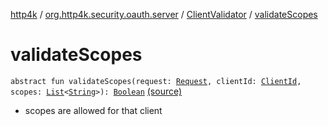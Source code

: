 [http4k](../../index.md) / [org.http4k.security.oauth.server](../index.md) / [ClientValidator](index.md) / [validateScopes](./validate-scopes.md)

# validateScopes

`abstract fun validateScopes(request: `[`Request`](../../org.http4k.core/-request/index.md)`, clientId: `[`ClientId`](../-client-id/index.md)`, scopes: `[`List`](https://kotlinlang.org/api/latest/jvm/stdlib/kotlin.collections/-list/index.html)`<`[`String`](https://kotlinlang.org/api/latest/jvm/stdlib/kotlin/-string/index.html)`>): `[`Boolean`](https://kotlinlang.org/api/latest/jvm/stdlib/kotlin/-boolean/index.html) [(source)](https://github.com/http4k/http4k/blob/master/http4k-security-oauth/src/main/kotlin/org/http4k/security/oauth/server/ClientValidator.kt#L24)
* scopes are allowed for that client
